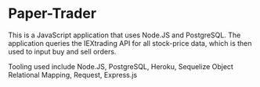 # Paper-Trader

This is a JavaScript application that uses Node.JS and PostgreSQL. The application queries the IEXtrading API for all stock-price data, which is then used to input buy and sell orders.

Tooling used include Node.JS, PostgreSQL, Heroku, Sequelize Object Relational Mapping, Request, Express.js
